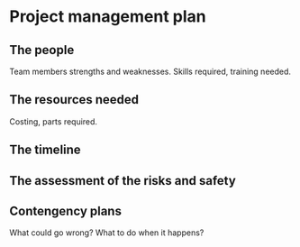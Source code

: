 # Project management plan


## The people
Team members strengths and weaknesses.
Skills required, training needed.



## The resources needed
Costing, parts required.


## The timeline



## The assessment of the risks and safety



## Contengency plans
What could go wrong? What to do when it happens?
